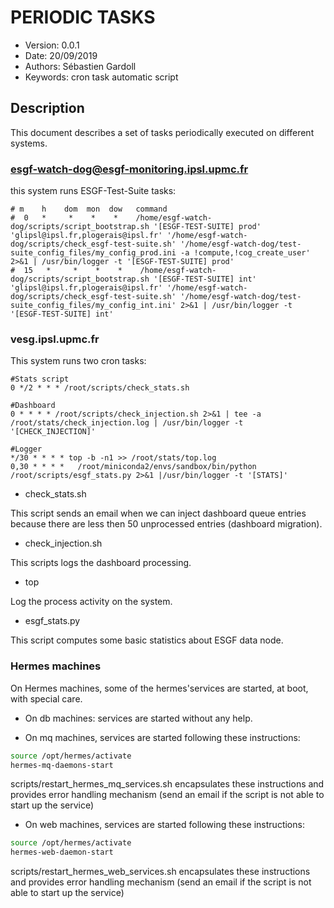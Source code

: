PERIODIC TASKS
==============

* Version: 0.0.1
* Date: 20/09/2019
* Authors: Sébastien Gardoll
* Keywords: cron task automatic script

## Description

This document describes a set of tasks periodically executed on different systems.

### esgf-watch-dog@esgf-monitoring.ipsl.upmc.fr

this system runs ESGF-Test-Suite tasks:

```cron
# m    h    dom  mon  dow   command
#  0   *     *    *    *    /home/esgf-watch-dog/scripts/script_bootstrap.sh '[ESGF-TEST-SUITE] prod'   'glipsl@ipsl.fr,plogerais@ipsl.fr' '/home/esgf-watch-dog/scripts/check_esgf-test-suite.sh' '/home/esgf-watch-dog/test-suite_config_files/my_config_prod.ini -a !compute,!cog_create_user' 2>&1 | /usr/bin/logger -t '[ESGF-TEST-SUITE] prod'
#  15   *     *    *    *    /home/esgf-watch-dog/scripts/script_bootstrap.sh '[ESGF-TEST-SUITE] int'    'glipsl@ipsl.fr,plogerais@ipsl.fr' '/home/esgf-watch-dog/scripts/check_esgf-test-suite.sh' '/home/esgf-watch-dog/test-suite_config_files/my_config_int.ini' 2>&1 | /usr/bin/logger -t '[ESGF-TEST-SUITE] int'
```

### vesg.ipsl.upmc.fr

This system runs two cron tasks:

```cron
#Stats script
0 */2 * * * /root/scripts/check_stats.sh

#Dashboard
0 * * * * /root/scripts/check_injection.sh 2>&1 | tee -a /root/stats/check_injection.log | /usr/bin/logger -t '[CHECK_INJECTION]'

#Logger
*/30 * * * * top -b -n1 >> /root/stats/top.log
0,30 * * * *   /root/miniconda2/envs/sandbox/bin/python /root/scripts/esgf_stats.py 2>&1 |/usr/bin/logger -t '[STATS]'
```

- check_stats.sh

This script sends an email when we can inject dashboard queue entries because there are
less then 50 unprocessed entries (dashboard migration).

- check_injection.sh

This scripts logs the dashboard processing.

- top

Log the process activity on the system.

- esgf_stats.py

This script computes some basic statistics about ESGF data node.

### Hermes machines

On Hermes machines, some of the hermes'services are started, at boot, with special care.

- On db machines: services are started without any help.

- On mq machines, services are started following these instructions:

```bash
source /opt/hermes/activate
hermes-mq-daemons-start
```

scripts/restart_hermes_mq_services.sh encapsulates these instructions and provides
error handling mechanism (send an email if the script is not able to start up the 
service)

- On web machines, services are started following these instructions:

```bash
source /opt/hermes/activate
hermes-web-daemon-start
```

scripts/restart_hermes_web_services.sh encapsulates these instructions and provides
error handling mechanism (send an email if the script is not able to start up the 
service)

